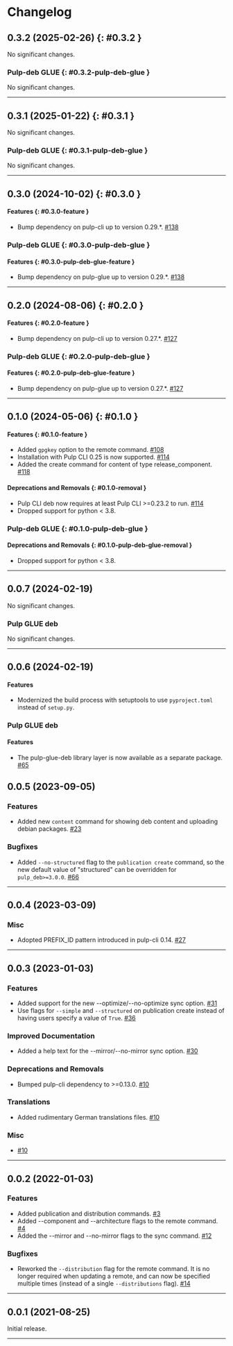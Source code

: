 # Changelog

[//]: # (You should *NOT* be adding new change log entries to this file, this)
[//]: # (file is managed by towncrier. You *may* edit previous change logs to)
[//]: # (fix problems like typo corrections or such.)
[//]: # (To add a new change log entry, please see)
[//]: # (https://docs.pulpproject.org/contributing/git.html#changelog-update)

[//]: # (WARNING: Don't drop the towncrier directive!)

[//]: # (towncrier release notes start)

## 0.3.2 (2025-02-26) {: #0.3.2 }



No significant changes.


### Pulp-deb GLUE {: #0.3.2-pulp-deb-glue }


No significant changes.


---

## 0.3.1 (2025-01-22) {: #0.3.1 }



No significant changes.


### Pulp-deb GLUE {: #0.3.1-pulp-deb-glue }


No significant changes.


---

## 0.3.0 (2024-10-02) {: #0.3.0 }



#### Features {: #0.3.0-feature }

- Bump dependency on pulp-cli up to version 0.29.*.
  [#138](https://github.com/pulp/pulp-cli-deb/issues/138)


### Pulp-deb GLUE {: #0.3.0-pulp-deb-glue }


#### Features {: #0.3.0-pulp-deb-glue-feature }

- Bump dependency on pulp-glue up to version 0.29.*.
  [#138](https://github.com/pulp/pulp-cli-deb/issues/138)


---

## 0.2.0 (2024-08-06) {: #0.2.0 }



#### Features {: #0.2.0-feature }

- Bump dependency on pulp-cli up to version 0.27.*.
  [#127](https://github.com/pulp/pulp-cli-deb/issues/127)


### Pulp-deb GLUE {: #0.2.0-pulp-deb-glue }


#### Features {: #0.2.0-pulp-deb-glue-feature }

- Bump dependency on pulp-glue up to version 0.27.*.
  [#127](https://github.com/pulp/pulp-cli-deb/issues/127)


---

## 0.1.0 (2024-05-06) {: #0.1.0 }



#### Features {: #0.1.0-feature }

- Added `gpgkey` option to the remote command.
  [#108](https://github.com/pulp/pulp-cli-deb/issues/108)
- Installation with Pulp CLI 0.25 is now supported.
  [#114](https://github.com/pulp/pulp-cli-deb/issues/114)
- Added the create command for content of type release_component.
  [#118](https://github.com/pulp/pulp-cli-deb/issues/118)


#### Deprecations and Removals {: #0.1.0-removal }

- Pulp CLI deb now requires at least Pulp CLI >=0.23.2 to run.
  [#114](https://github.com/pulp/pulp-cli-deb/issues/114)
- Dropped support for python < 3.8.


### Pulp-deb GLUE {: #0.1.0-pulp-deb-glue }


#### Deprecations and Removals {: #0.1.0-pulp-deb-glue-removal }

- Dropped support for python < 3.8.


---

## 0.0.7 (2024-02-19)


No significant changes.


### Pulp GLUE deb


No significant changes.


---


## 0.0.6 (2024-02-19)


#### Features

- Modernized the build process with setuptools to use `pyproject.toml` instead of `setup.py`.


### Pulp GLUE deb


#### Features

- The pulp-glue-deb library layer is now available as a separate package.
  [#65](https://github.com/pulp/pulp-cli-deb/issues/65)


## 0.0.5 (2023-09-05)


### Features

- Added new ``content`` command for showing deb content and uploading debian packages.
  [#23](https://github.com/pulp/pulp-cli-deb/issues/23)


### Bugfixes

- Added ``--no-structured`` flag to the ``publication create`` command, so the new default value of "structured" can be overridden for ``pulp_deb>=3.0.0``.
  [#66](https://github.com/pulp/pulp-cli-deb/issues/66)


---


## 0.0.4 (2023-03-09)


### Misc

- Adopted PREFIX_ID pattern introduced in pulp-cli 0.14.
  [#27](https://github.com/pulp/pulp-cli-deb/issues/27)


---


## 0.0.3 (2023-01-03)


### Features

- Added support for the new --optimize/--no-optimize sync option.
  [#31](https://github.com/pulp/pulp-cli-deb/issues/31)
- Use flags for ``--simple`` and ``--structured`` on publication create instead of having users
  specify a value of ``True``.
  [#36](https://github.com/pulp/pulp-cli-deb/issues/36)


### Improved Documentation

- Added a help text for the --mirror/--no-mirror sync option.
  [#30](https://github.com/pulp/pulp-cli-deb/issues/30)


### Deprecations and Removals

- Bumped pulp-cli dependency to >=0.13.0.
  [#10](https://github.com/pulp/pulp-cli-deb/issues/10)


### Translations

- Added rudimentary German translations files.
  [#10](https://github.com/pulp/pulp-cli-deb/issues/10)


### Misc

- [#10](https://github.com/pulp/pulp-cli-deb/issues/10)


---


## 0.0.2 (2022-01-03)

### Features

- Added publication and distribution commands.
  [#3](https://github.com/pulp/pulp-cli-deb/issues/3)
- Added --component and --architecture flags to the remote command.
  [#4](https://github.com/pulp/pulp-cli-deb/issues/4)
- Added the --mirror and --no-mirror flags to the sync command.
  [#12](https://github.com/pulp/pulp-cli-deb/issues/12)


### Bugfixes

- Reworked the ``--distribution`` flag for the remote command. It is no longer required when updating a remote, and can now be specified multiple times (instead of a single ``--distributions`` flag).
  [#14](https://github.com/pulp/pulp-cli-deb/issues/14)


---


## 0.0.1 (2021-08-25)

Initial release.

---

